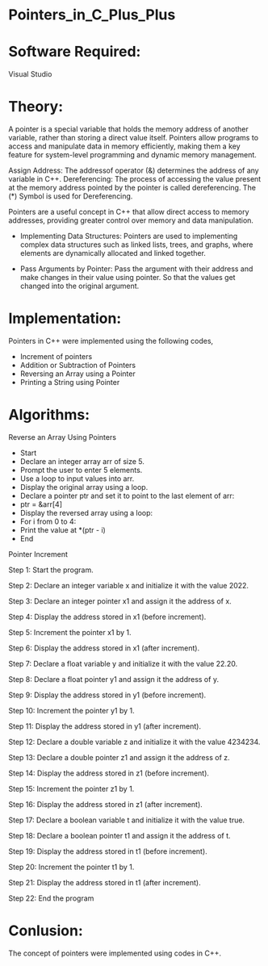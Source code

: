 # Pointers_in_C_Plus_Plus
# Software Required:
Visual Studio
# Theory:

A pointer is a special variable that holds the memory address of another variable, rather than storing a direct value itself. Pointers allow programs to access and manipulate data in memory efficiently, making them a key feature for system-level programming and dynamic memory management.

Assign Address:
The addressof operator (&) determines the address of any variable in C++. 
Dereferencing:
The process of accessing the value present at the memory address pointed by the pointer is called dereferencing. The (*) Symbol is used for Dereferencing.

Pointers are a useful concept in C++ that allow direct access to memory addresses, providing greater control over memory and data manipulation. 

+ Implementing Data Structures: Pointers are used to implementing complex data structures such as linked lists, trees, and graphs, where elements are dynamically allocated and linked together.

+ Pass Arguments by Pointer: Pass the argument with their address and make changes in their value using pointer. So that the values get changed into the original argument.


# Implementation:
Pointers in C++ were implemented using the following codes,
+ Increment of pointers
+ Addition or Subtraction of Pointers
+ Reversing an Array using a Pointer
+ Printing a String using Pointer

# Algorithms:
Reverse an Array Using Pointers
- Start
- Declare an integer array arr of size 5.
- Prompt the user to enter 5 elements.
- Use a loop to input values into arr.
- Display the original array using a loop.
- Declare a pointer ptr and set it to point to the last element of arr:
- ptr = &arr[4]
- Display the reversed array using a loop:
- For i from 0 to 4:
- Print the value at *(ptr - i)
- End

Pointer Increment 

  Step 1: Start the program.
  
  Step 2: Declare an integer variable x and initialize it with the value 2022.
  
  Step 3: Declare an integer pointer x1 and assign it the address of x.
  
  Step 4: Display the address stored in x1 (before increment).
  
  Step 5: Increment the pointer x1 by 1.
  
  Step 6: Display the address stored in x1 (after increment).
  
  Step 7: Declare a float variable y and initialize it with the value 22.20.
  
  Step 8: Declare a float pointer y1 and assign it the address of y.
  
  Step 9: Display the address stored in y1 (before increment).
  
  Step 10: Increment the pointer y1 by 1.
  
  Step 11: Display the address stored in y1 (after increment).
  
  Step 12: Declare a double variable z and initialize it with the value 4234234.
  
  Step 13: Declare a double pointer z1 and assign it the address of z.
  
  Step 14: Display the address stored in z1 (before increment).
  
  Step 15: Increment the pointer z1 by 1.
  
  Step 16: Display the address stored in z1 (after increment).
  
  Step 17: Declare a boolean variable t and initialize it with the value true.
  
  Step 18: Declare a boolean pointer t1 and assign it the address of t.
  
  Step 19: Display the address stored in t1 (before increment).
  
  Step 20: Increment the pointer t1 by 1.
  
  Step 21: Display the address stored in t1 (after increment).
  
  Step 22: End the program

# Conlusion:
The concept of pointers were implemented using  codes in C++.

